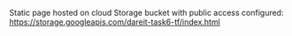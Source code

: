 
Static page hosted on cloud Storage bucket with public access configured: https://storage.googleapis.com/dareit-task6-tf/index.html